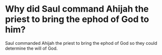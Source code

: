 # Why did Saul command Ahijah the priest to bring the ephod of God to him?

Saul commanded Ahijah the priest to bring the ephod of God so they could determine the will of God.
